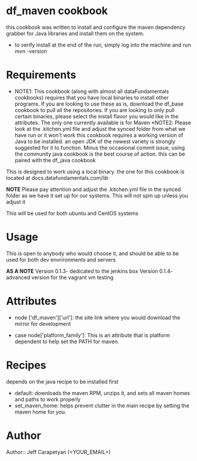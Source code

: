 # df_maven cookbook
this cookbook was written to install and configure the maven dependency grabber for Java libraries and install them on the system. 

* to verify install at the end of the run, simply log into the machine and run 
mvn -version 

# Requirements

* NOTE1: This cookbook (along with almost all dataFundamentals cookbooks) requires that you have local binaries to install other programs. If you are looking to use these as is, download the df_base cookbook to pull all the repositories. If you are looking to only pull certain binaries, please select the install flavor you would like in the attributes. The only one currently available is for Maven
*NOTE2: Please look at the .kitchen.yml file and adjust the synced folder from what we have run or it won't work
this cookbook requires a working version of Java to be installed. an open JDK of the newest variety is strongly suggested for it to function. Minus the occasional commit issue, using the community java cookbook is the best course of action. this can be paired with the df_java cookbook

This is designed to work using a local binary. the one for this cookbook is located at docs.datafundamentals.com/lib

**NOTE** Please pay attention and adjust the .kitchen.yml file in the synced folder as we have it set up for our systems. This will not spin up unless you adjust it

This will be used for both ubuntu and CentOS systems
# Usage
This is open to anybody who would choose it, and should be able to be used for both dev envrironments 
and servers

**AS A NOTE**
Version 0.1.3- dedicated to the jenkins box
Version 0.1.4- advanced version for the vagrant vm testing
# Attributes
 
 * node ['df_maven']['url']: the site link where you would download the mirror for development

* case node['platform_family']: This is an attribute that is platform dependent to help set the PATH for maven.

# Recipes
depends on the java recipe to be installed first 

* default: downloads the maven RPM, unzips it, and sets all maven homes and paths to work properly
* set_maven_home: helps prevent clutter in the main recipe by setting the maven home for you.

# Author

Author:: Jeff Carapetyan (<YOUR_EMAIL>)
